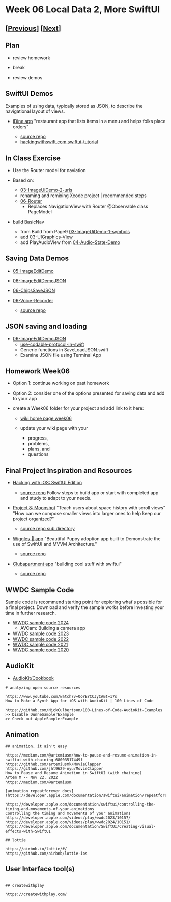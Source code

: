 # Week 06 Local Data 2, More SwiftUI

## [[Previous](./05_data.md)] [[Next](./07_photo.md)]

## Plan

- review homework

- break

- review demos

## SwiftUI Demos

Examples of using data, typically stored as JSON, to describe the navigational layout of views.

- [iDine app](https://github.com/molab-itp/06-iDine)
  "restaurant app that lists items in a menu and helps folks place orders"

  - [source repo](https://github.com/twostraws/iDine)
  - [hackingwithswift.com swiftui-tutorial](https://www.hackingwithswift.com/quick-start/swiftui/swiftui-tutorial-building-a-complete-project)

## In Class Exercise

- Use the Router model for naviation
- Based on:

  - [03-ImageUiDemo-2-urls](https://github.com/molab-itp/03-ImageUiDemo-2-urls)
  - renaming and remixing Xcode project | recommended steps
  - [06-Router](https://github.com/molab-itp/06-Router)
    - Replaces NavigationView with Router @Observable class PageModel

- build BasicNav
  - from Build from Page9 [03-ImageUiDemo-1-symbols](https://github.com/molab-itp/03-ImageUiDemo-1-symbols)
  - add [03-UIGraphics-View](https://github.com/molab-itp/03-UIGraphics-View)
  - add PlayAudioView from [04-Audio-State-Demo](https://github.com/molab-itp/04-Audio-State-Demo)

## Saving Data Demos

- [05-ImageEditDemo](https://github.com/molab-itp/05-ImageEditDemo)

- [06-ImageEditDemoJSON](https://github.com/molab-itp/06-ImageEditDemoJSON/)

- [06-ChipsSaveJSON](https://github.com/molab-itp/06-ChipsSaveJSON)

- [06-Voice-Recorder](https://github.com/molab-itp/06-Voice-Recorder)
  - [source repo](https://github.com/pinlunhuang/Voice-Recorder)

## JSON saving and loading

- [06-ImageEditDemoJSON](https://github.com/molab-itp/06-ImageEditDemoJSON)
  - [use-codable-protocol-in-swift](https://www.kodeco.com/books/swift-cookbook/v1.0/chapters/4-use-codable-protocol-in-swift)
  - Generic functions in SaveLoadJSON.swift
  - Examine JSON file using Terminal App

## Homework Week06

- Option 1: continue working on past homework

- Option 2: consider one of the options presented for saving data and add to your app

- create a Week06 folder for your project and add link to it here:

  - [wiki home page week06](https://github.com/molab-itp/content-2025-01/wiki#week-06-homework)

  - update your wiki page with your
    - progress,
    - problems,
    - plans, and
    - questions

## Final Project Inspiration and Resources

- [Hacking with iOS: SwiftUI Edition](https://www.hackingwithswift.com/books/ios-swiftui/)

  - [source repo](https://github.com/twostraws/HackingWithSwift)
    Follow steps to build app or start with completed app and study to adapt to your needs.

- [Project 8: Moonshot](https://www.hackingwithswift.com/books/ios-swiftui/moonshot-introduction)
  "Teach users about space history with scroll views"
  "How can we compose smaller views into larger ones to help keep our project organized?"

  - [source repo sub directory](https://github.com/twostraws/HackingWithSwift/tree/main/SwiftUI/project8)

- [Wiggles 🐶 app](https://github.com/molab-itp/06-Wiggles-iOS)
  "Beautiful Puppy adoption app built to Demonstrate the use of SwiftUI and MVVM Architecture."

  - [source repo](https://github.com/sameersyd/Wiggles-iOS)

- [Clubapartment app](https://github.com/molab-itp/06-swiftui.builds)
  "building cool stuff with swiftui"

  - [source repo](https://github.com/FranckNdame/swiftui.builds)

## WWDC Sample Code

Sample code is recommend starting point for exploring what's possible for a final project.
Download and verify the sample works before investing your time in further research.

- [WWDC sample code 2024](https://developer.apple.com/sample-code/wwdc/2024/)
  - AVCam: Building a camera app
- [WWDC sample code 2023](https://developer.apple.com/sample-code/wwdc/2023/)
- [WWDC sample code 2022](https://developer.apple.com/sample-code/wwdc/2022/)
- [WWDC sample code 2021](https://developer.apple.com/sample-code/wwdc/2021/)
- [WWDC sample code 2020](https://developer.apple.com/sample-code/wwdc/2020/)

## AudioKit

- [AudioKit/Cookbook](https://github.com/AudioKit/Cookbook)

```
# analyzing open source resources

https://www.youtube.com/watch?v=OoYEYCCJyCA&t=17s
How to Make a Synth App for iOS with AudioKit | 100 Lines of Code

https://github.com/NickCulbertson/100-Lines-of-Code-AudioKit-Examples
>> Disable DunneSamplerExample
>> Check out AppleSamplerExample
```

## Animation

```
## animation, it ain't easy

https://medium.com/@artemiusm/how-to-pause-and-resume-animation-in-swiftui-with-chaining-68003517449f
https://github.com/artemiusmk/MovieClapper
https://github.com/jht9629-nyu/MovieClapper
How to Pause and Resume Animation in SwiftUI (with chaining)
Artem M -- Nov 22, 2022
https://medium.com/@artemiusm

[animation repeatforever docs](https://developer.apple.com/documentation/swiftui/animation/repeatforever(autoreverses:))

https://developer.apple.com/documentation/swiftui/controlling-the-timing-and-movements-of-your-animations
Controlling the timing and movements of your animations
https://developer.apple.com/videos/play/wwdc2023/10157/
https://developer.apple.com/videos/play/wwdc2024/10151/
https://developer.apple.com/documentation/SwiftUI/Creating-visual-effects-with-SwiftUI

## lottie

https://airbnb.io/lottie/#/
https://github.com/airbnb/lottie-ios

```

## User Interface tool(s)

```

## createwithplay

https://createwithplay.com/

```
